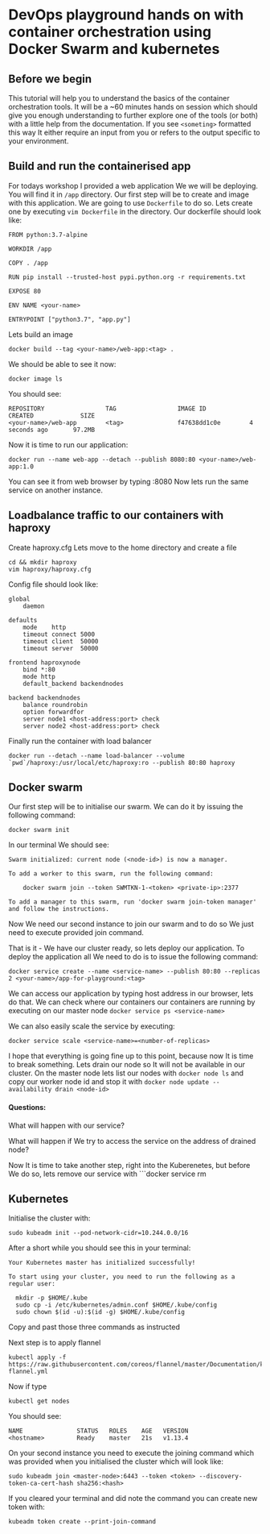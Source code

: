 # DevOps playground hands on with container orchestration using Docker Swarm and kubernetes
## Before we begin
This tutorial will help you to understand the basics of the container orchestration tools. It will be a ~60 minutes hands on session which should give you enough understanding to further explore one of the tools (or both) with a little help from the documentation. If you see ```<someting>``` formatted this way It either require an input from you or refers to the output specific to your environment.

## Build and run the containerised app
For todays workshop I provided a web application We we will be deploying. You will find it in ```/app``` directory. Our first step will be to create and image with this application. We are going to use ```Dockerfile``` to do so. Lets create one by executing ```vim Dockerfile``` in the directory.
Our dockerfile should look like:
```
FROM python:3.7-alpine

WORKDIR /app

COPY . /app

RUN pip install --trusted-host pypi.python.org -r requirements.txt

EXPOSE 80

ENV NAME <your-name>

ENTRYPOINT ["python3.7", "app.py"]
```
Lets build an image
```
docker build --tag <your-name>/web-app:<tag> .
```
We should be able to see it now:
```
docker image ls
```
You should see:
```
REPOSITORY                 TAG                 IMAGE ID            CREATED             SIZE
<your-name>/web-app        <tag>               f47638dd1c0e        4 seconds ago       97.2MB
```
Now it is time to run our application:
```
docker run --name web-app --detach --publish 8080:80 <your-name>/web-app:1.0
```
You can see it from web browser by typing <host-address>:8080
Now lets run the same service on another instance.

## Loadbalance traffic to our containers with haproxy
Create haproxy.cfg
Lets move to the home directory and create a file
```
cd && mkdir haproxy
vim haproxy/haproxy.cfg
```
Config file should look like:
```
global
    daemon

defaults
    mode    http
    timeout connect 5000
    timeout client  50000
    timeout server  50000

frontend haproxynode
    bind *:80
    mode http
    default_backend backendnodes

backend backendnodes
    balance roundrobin
    option forwardfor
    server node1 <host-address:port> check
    server node2 <host-address:port> check

```
Finally run the container with load balancer
```
docker run --detach --name load-balancer --volume `pwd`/haproxy:/usr/local/etc/haproxy:ro --publish 80:80 haproxy
```
## Docker swarm
Our first step will be to initialise our swarm. We can do it by issuing the following command:
```
docker swarm init
```
In our terminal We should see:
```
Swarm initialized: current node (<node-id>) is now a manager.

To add a worker to this swarm, run the following command:

    docker swarm join --token SWMTKN-1-<token> <private-ip>:2377

To add a manager to this swarm, run 'docker swarm join-token manager' and follow the instructions.
```
Now We need our second instance to join our swarm and to do so We just need to execute provided join command.

That is it - We have our cluster ready, so lets deploy our application. To deploy the application all We need to do is to issue the following command:

```
docker service create --name <service-name> --publish 80:80 --replicas 2 <your-name>/app-for-playground:<tag>
```
We can access our application by typing host address in our browser, lets do that. We can check where our containers our containers are running by executing on our master node ```docker service ps <service-name>```

We can also easily scale the service by executing:
```
docker service scale <service-name>=<number-of-replicas>
```
I hope that everything is going fine up to this point, because now It is time to break something. Lets drain our node so It will not be available in our cluster.
On the master node lets list our nodes with ```docker node ls``` and copy our worker node id and stop it with ```docker node update --availability drain <node-id>```
#### Questions:
What will happen with our service?

What will happen if We try to access the service on the address of drained node?

Now It is time to take another step, right into the Kuberenetes, but before We do so, lets remove our service with ```docker service rm <service-name>
## Kubernetes
Initialise the cluster with:
```
sudo kubeadm init --pod-network-cidr=10.244.0.0/16
```
After a short while you should see this in your terminal:
```
Your Kubernetes master has initialized successfully!

To start using your cluster, you need to run the following as a regular user:

  mkdir -p $HOME/.kube
  sudo cp -i /etc/kubernetes/admin.conf $HOME/.kube/config
  sudo chown $(id -u):$(id -g) $HOME/.kube/config
```
Copy and past those three commands as instructed

Next step is to apply flannel
```
kubectl apply -f https://raw.githubusercontent.com/coreos/flannel/master/Documentation/kube-flannel.yml
```
Now if type
```
kubectl get nodes
```
You should see:
```
NAME               STATUS   ROLES    AGE   VERSION
<hostname>         Ready    master   21s   v1.13.4  
```
On your second instance you need to execute the joining command which was provided when you initialised the cluster which will look like:
```
sudo kubeadm join <master-node>:6443 --token <token> --discovery-token-ca-cert-hash sha256:<hash>
```
If you cleared your terminal and did note the command you can create new token with:
```
kubeadm token create --print-join-command
```
